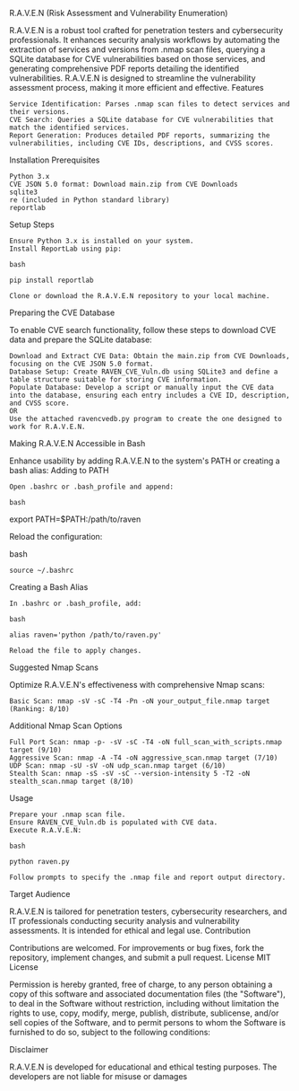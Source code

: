 R.A.V.E.N (Risk Assessment and Vulnerability Enumeration)

R.A.V.E.N is a robust tool crafted for penetration testers and cybersecurity professionals. It enhances security analysis workflows by automating the extraction of services and versions from .nmap scan files, querying a SQLite database for CVE vulnerabilities based on those services, and generating comprehensive PDF reports detailing the identified vulnerabilities. R.A.V.E.N is designed to streamline the vulnerability assessment process, making it more efficient and effective.
Features

    Service Identification: Parses .nmap scan files to detect services and their versions.
    CVE Search: Queries a SQLite database for CVE vulnerabilities that match the identified services.
    Report Generation: Produces detailed PDF reports, summarizing the vulnerabilities, including CVE IDs, descriptions, and CVSS scores.

Installation
Prerequisites

    Python 3.x
    CVE JSON 5.0 format: Download main.zip from CVE Downloads
    sqlite3
    re (included in Python standard library)
    reportlab

Setup Steps

    Ensure Python 3.x is installed on your system.
    Install ReportLab using pip:

    bash

    pip install reportlab

    Clone or download the R.A.V.E.N repository to your local machine.

Preparing the CVE Database

To enable CVE search functionality, follow these steps to download CVE data and prepare the SQLite database:

    Download and Extract CVE Data: Obtain the main.zip from CVE Downloads, focusing on the CVE JSON 5.0 format.
    Database Setup: Create RAVEN_CVE_Vuln.db using SQLite3 and define a table structure suitable for storing CVE information.
    Populate Database: Develop a script or manually input the CVE data into the database, ensuring each entry includes a CVE ID, description, and CVSS score.
    OR 
    Use the attached ravencvedb.py program to create the one designed to work for R.A.V.E.N.

Making R.A.V.E.N Accessible in Bash

Enhance usability by adding R.A.V.E.N to the system's PATH or creating a bash alias:
Adding to PATH

    Open .bashrc or .bash_profile and append:

    bash

export PATH=$PATH:/path/to/raven

Reload the configuration:

bash

    source ~/.bashrc

Creating a Bash Alias

    In .bashrc or .bash_profile, add:

    bash

    alias raven='python /path/to/raven.py'

    Reload the file to apply changes.

Suggested Nmap Scans

Optimize R.A.V.E.N's effectiveness with comprehensive Nmap scans:

    Basic Scan: nmap -sV -sC -T4 -Pn -oN your_output_file.nmap target (Ranking: 8/10)

Additional Nmap Scan Options

    Full Port Scan: nmap -p- -sV -sC -T4 -oN full_scan_with_scripts.nmap target (9/10)
    Aggressive Scan: nmap -A -T4 -oN aggressive_scan.nmap target (7/10)
    UDP Scan: nmap -sU -sV -oN udp_scan.nmap target (6/10)
    Stealth Scan: nmap -sS -sV -sC --version-intensity 5 -T2 -oN stealth_scan.nmap target (8/10)

Usage

    Prepare your .nmap scan file.
    Ensure RAVEN_CVE_Vuln.db is populated with CVE data.
    Execute R.A.V.E.N:

    bash

    python raven.py

    Follow prompts to specify the .nmap file and report output directory.

Target Audience

R.A.V.E.N is tailored for penetration testers, cybersecurity researchers, and IT professionals conducting security analysis and vulnerability assessments. It is intended for ethical and legal use.
Contribution

Contributions are welcomed. For improvements or bug fixes, fork the repository, implement changes, and submit a pull request.
License
MIT License

Permission is hereby granted, free of charge, to any person obtaining a copy
of this software and associated documentation files (the "Software"), to deal
in the Software without restriction, including without limitation the rights
to use, copy, modify, merge, publish, distribute, sublicense, and/or sell
copies of the Software, and to permit persons to whom the Software is
furnished to do so, subject to the following conditions:

Disclaimer

R.A.V.E.N is developed for educational and ethical testing purposes. The developers are not liable for misuse or damages
